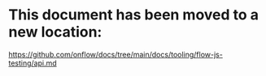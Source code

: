 # This document has been moved to a new location:

https://github.com/onflow/docs/tree/main/docs/tooling/flow-js-testing/api.md
